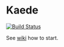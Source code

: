 # Kaede
[![Build Status](https://travis-ci.org/Djo/kaede.png)](https://travis-ci.org/Djo/kaede)

See [wiki](https://github.com/Djo/kaede/wiki) how to start.
